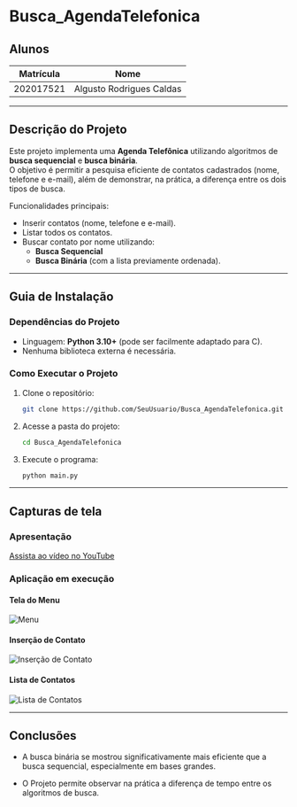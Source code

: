# Busca_AgendaTelefonica

## Alunos

| Matrícula   | Nome                     |
|-------------|---------------------------|
| 202017521   | Algusto Rodrigues Caldas |

---

## Descrição do Projeto

Este projeto implementa uma **Agenda Telefônica** utilizando algoritmos de **busca sequencial** e **busca binária**.  
O objetivo é permitir a pesquisa eficiente de contatos cadastrados (nome, telefone e e-mail), além de demonstrar, na prática, a diferença entre os dois tipos de busca.

Funcionalidades principais:
- Inserir contatos (nome, telefone e e-mail).  
- Listar todos os contatos.  
- Buscar contato por nome utilizando:  
  - **Busca Sequencial**  
  - **Busca Binária** (com a lista previamente ordenada).  

---

## Guia de Instalação

### Dependências do Projeto
- Linguagem: **Python 3.10+** (pode ser facilmente adaptado para C).  
- Nenhuma biblioteca externa é necessária.  

### Como Executar o Projeto
1. Clone o repositório:
   ```bash
   git clone https://github.com/SeuUsuario/Busca_AgendaTelefonica.git
2. Acesse a pasta do projeto:
   ```bash
   cd Busca_AgendaTelefonica
3. Execute o programa:
   ```bash
   python main.py

---

## Capturas de tela
### Apresentação

[Assista ao vídeo no YouTube](https://www.youtube.com/watch?v=FI09LgvLptY)

### Aplicação em execução

#### Tela do Menu
![Menu](assets/tela_01_menu.png)

#### Inserção de Contato
![Inserção de Contato](assets/tela_02_insercaoContato.png)

#### Lista de Contatos
![Lista de Contatos](assets/tela_03_listaContato.png)

---

## Conclusões 
- A busca binária se mostrou significativamente mais eficiente que a busca sequencial, especialmente em bases grandes.

- O Projeto permite observar na prática a diferença de tempo entre os algoritmos de busca.